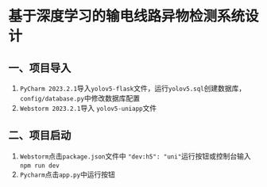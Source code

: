 # 基于深度学习的输电线路异物检测系统设计

## 一、项目导入

1. `PyCharm 2023.2.1`导入`yolov5-flask`文件，运行`yolov5.sql`创建数据库，`config/database.py`中修改数据库配置
2. `Webstorm 2023.2.1`导入 `yolov5-uniapp`文件

## 二、项目启动

1. `Webstorm`点击`package.json`文件中 `"dev:h5": "uni"`运行按钮或控制台输入 `npm run dev`
2. `Pycharm`点击`app.py`中运行按钮